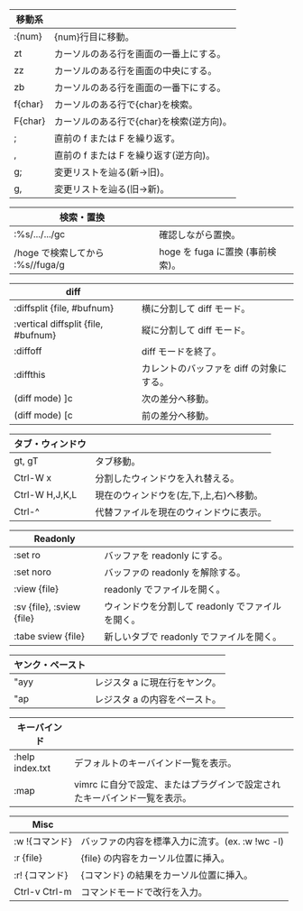 | 移動系  |                                          |
| ---     | ---                                      |
| :{num}  | {num}行目に移動。                        |
| zt      | カーソルのある行を画面の一番上にする。   |
| zz      | カーソルのある行を画面の中央にする。     |
| zb      | カーソルのある行を画面の一番下にする。   |
| f{char} | カーソルのある行で{char}を検索。         |
| F{char} | カーソルのある行で{char}を検索(逆方向)。 |
| ;       | 直前の f または F を繰り返す。           |
| ,       | 直前の f または F を繰り返す(逆方向)。   |
| g;      | 変更リストを辿る(新→旧)。                |
| g,      | 変更リストを辿る(旧→新)。                |


| 検索・置換                       |                                  |
| ---                              | ---                              |
| :%s/.../.../gc                   | 確認しながら置換。               |
| /hoge で検索してから :%s//fuga/g | hoge を fuga に置換 (事前検索)。 |


| diff                                |                                          |
| ---                                 | ---                                      |
| :diffsplit {file, #bufnum}          | 横に分割して diff モード。               |
| :vertical diffsplit {file, #bufnum} | 縦に分割して diff モード。               |
| :diffoff                            | diff モードを終了。                      |
| :diffthis                           | カレントのバッファを diff の対象にする。 |
| (diff mode) ]c                      | 次の差分へ移動。                         |
| (diff mode) [c                      | 前の差分へ移動。                         |


| タブ・ウィンドウ |                                         |
| ---              | ---                                     |
| gt, gT           | タブ移動。                              |
| Ctrl-W x         | 分割したウィンドウを入れ替える。        |
| Ctrl-W H,J,K,L   | 現在のウィンドウを(左,下,上,右)へ移動。 |
| Ctrl-^           | 代替ファイルを現在のウィンドウに表示。  |


| Readonly                  |                                                  |
| ---                       | ---                                              |
| :set ro                   | バッファを readonly にする。                     |
| :set noro                 | バッファの readonly を解除する。                 |
| :view {file}              | readonly でファイルを開く。                      |
| :sv {file}, :sview {file} | ウィンドウを分割して readonly でファイルを開く。 |
| :tabe sview {file}        | 新しいタブで readonly でファイルを開く。         |


| ヤンク・ペースト |                               |
| ---              | ---                           |
| "ayy             | レジスタ a に現在行をヤンク。 |
| "ap              | レジスタ a の内容をペースト。 |


| キーバインド    |                                                                          |
| ---             | ---                                                                      |
| :help index.txt | デフォルトのキーバインド一覧を表示。                                     |
| :map            | vimrc に自分で設定、またはプラグインで設定されたキーバインド一覧を表示。 |


| Misc           |                                                 |
| ---            | ---                                             |
| :w !{コマンド} | バッファの内容を標準入力に流す。(ex. :w !wc -l) |
| :r {file}      | {file} の内容をカーソル位置に挿入。             |
| :r! {コマンド} | {コマンド} の結果をカーソル位置に挿入。         |
| Ctrl-v Ctrl-m  | コマンドモードで改行を入力。                    |

